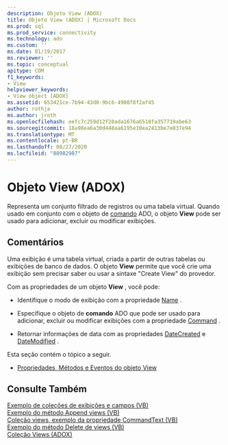 ```yaml
---
description: Objeto View (ADOX)
title: Objeto View (ADOX) | Microsoft Docs
ms.prod: sql
ms.prod_service: connectivity
ms.technology: ado
ms.custom: ''
ms.date: 01/19/2017
ms.reviewer: ''
ms.topic: conceptual
apitype: COM
f1_keywords:
- View
helpviewer_keywords:
- View object [ADOX]
ms.assetid: 653421ce-7b94-43d0-9bc6-4900f8f2af45
author: rothja
ms.author: jroth
ms.openlocfilehash: eefc7c259d12f20ada1676a6518fa357719abe63
ms.sourcegitcommit: 18a98ea6a30d448aa6195e10ea2413be7e837e94
ms.translationtype: MT
ms.contentlocale: pt-BR
ms.lasthandoff: 08/27/2020
ms.locfileid: "88982987"
---
```

# <a name="view-object-adox"></a>Objeto View (ADOX)
Representa um conjunto filtrado de registros ou uma tabela virtual. Quando usado em conjunto com o objeto de [comando](../ado-api/command-object-ado.md) ADO, o objeto **View** pode ser usado para adicionar, excluir ou modificar exibições.  
  
## <a name="remarks"></a>Comentários  
 Uma exibição é uma tabela virtual, criada a partir de outras tabelas ou exibições de banco de dados. O objeto **View** permite que você crie uma exibição sem precisar saber ou usar a sintaxe "Create View" do provedor.  
  
 Com as propriedades de um objeto **View** , você pode:  
  
-   Identifique o modo de exibição com a propriedade [Name](./name-property-adox.md) .  
  
-   Especifique o objeto de **comando** ADO que pode ser usado para adicionar, excluir ou modificar exibições com a propriedade [Command](./command-property-adox.md) .  
  
-   Retornar informações de data com as propriedades [DateCreated](./datecreated-property-adox.md) e [DateModified](./datemodified-property-adox.md) .  
  
 Esta seção contém o tópico a seguir.  
  
-   [Propriedades, Métodos e Eventos do objeto View](./view-object-properties-methods-and-events.md)  
  
## <a name="see-also"></a>Consulte Também  
 [Exemplo de coleções de exibições e campos (VB)](./views-and-fields-collections-example-vb.md)   
 [Exemplo do método Append views (VB)](./views-append-method-example-vb.md)   
 [Coleção views, exemplo da propriedade CommandText (VB)](./views-collection-commandtext-property-example-vb.md)   
 [Exemplo do método Delete de views (VB)](./views-delete-method-example-vb.md)   
 [Coleção Views (ADOX)](./views-collection-adox.md)